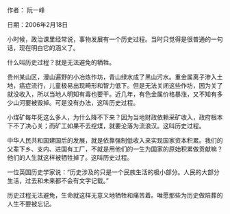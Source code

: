 作者： 阮一峰

日期：2006年2月18日

小时候，政治课里经常说，事物发展有一个历史过程。当时只觉得是很普通的一句话，现在明白它的涵义了。

什么叫历史过程？就是无法避免的牺牲。

贵州某山区，漫山遍野的小冶炼作坊，青山绿水成了黑山污水。重金属离子渗入土地，癌症流行，儿童极易出现畸形和智力低下。但是无法关闭这些作坊，因为关了就没收入，所以当地人明知有毒也要干。近几年，有色金属价格暴涨，又不知有多少山河要被毁掉。可是没有办法，这叫历史过程。

小煤矿每年死这么多人，为什么降不下来？因为当地财政依赖采矿收入，政府根本下不了决心关；而矿工如果不去挖煤，就要沦落为流浪汉。这叫历史过程。

中华人民共和国建国后的发展，就是依靠强制低收入来实现国家资本积累。我们的父辈下乡、支内、进国有工厂，不就是用他们的一生为国家的原始积累做贡献嘛？他们的人生就这样被牺牲掉了。这叫历史过程。

一位英国历史学家说：“历史涉及的只是一个民族生活的极小部分。人民的大部分生活，过去和未来都不会有文字记载。”

历史过程无法避免，生命就这样无意义地牺牲和痛苦着。唯愿那些为历史做陪葬的人生不要被忘记。